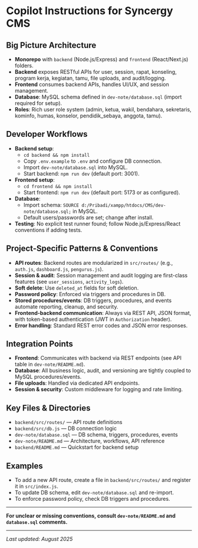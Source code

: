 # Copilot Instructions for Syncergy CMS

## Big Picture Architecture
- **Monorepo** with `backend` (Node.js/Express) and `frontend` (React/Next.js) folders.
- **Backend** exposes RESTful APIs for user, session, rapat, konseling, program kerja, kegiatan, tamu, file uploads, and audit/logging.
- **Frontend** consumes backend APIs, handles UI/UX, and session management.
- **Database**: MySQL schema defined in `dev-note/database.sql` (import required for setup).
- **Roles**: Rich user role system (admin, ketua, wakil, bendahara, sekretaris, kominfo, humas, konselor, pendidik_sebaya, anggota, tamu).

## Developer Workflows
- **Backend setup**:
  - `cd backend && npm install`
  - Copy `.env.example` to `.env` and configure DB connection.
  - Import `dev-note/database.sql` into MySQL.
  - Start backend: `npm run dev` (default port: 3001).
- **Frontend setup**:
  - `cd frontend && npm install`
  - Start frontend: `npm run dev` (default port: 5173 or as configured).
- **Database**:
  - Import schema: `SOURCE d:/Pribadi/xampp/htdocs/CMS/dev-note/database.sql;` in MySQL.
  - Default users/passwords are set; change after install.
- **Testing**: No explicit test runner found; follow Node.js/Express/React conventions if adding tests.

## Project-Specific Patterns & Conventions
- **API routes**: Backend routes are modularized in `src/routes/` (e.g., `auth.js`, `dashboard.js`, `pengurus.js`).
- **Session & audit**: Session management and audit logging are first-class features (see `user_sessions`, `activity_logs`).
- **Soft delete**: Use `deleted_at` fields for soft deletion.
- **Password policy**: Enforced via triggers and procedures in DB.
- **Stored procedures/events**: DB triggers, procedures, and events automate reporting, cleanup, and security.
- **Frontend-backend communication**: Always via REST API, JSON format, with token-based authentication (JWT in `Authorization` header).
- **Error handling**: Standard REST error codes and JSON error responses.

## Integration Points
- **Frontend**: Communicates with backend via REST endpoints (see API table in `dev-note/README.md`).
- **Database**: All business logic, audit, and versioning are tightly coupled to MySQL procedures/events.
- **File uploads**: Handled via dedicated API endpoints.
- **Session & security**: Custom middleware for logging and rate limiting.

## Key Files & Directories
- `backend/src/routes/` — API route definitions
- `backend/src/db.js` — DB connection logic
- `dev-note/database.sql` — DB schema, triggers, procedures, events
- `dev-note/README.md` — Architecture, workflows, API reference
- `backend/README.md` — Quickstart for backend setup

## Examples
- To add a new API route, create a file in `backend/src/routes/` and register it in `src/index.js`.
- To update DB schema, edit `dev-note/database.sql` and re-import.
- To enforce password policy, check DB triggers and procedures.

---

**For unclear or missing conventions, consult `dev-note/README.md` and `database.sql` comments.**

---

*Last updated: August 2025*
